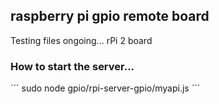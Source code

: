 ## raspberry pi gpio remote board

Testing files ongoing...
rPi 2 board

### How to start the server...
´´´
sudo node gpio/rpi-server-gpio/myapi.js
´´´


